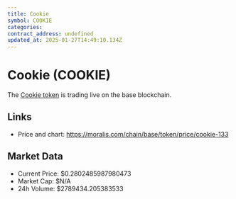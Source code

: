 ```yaml
---
title: Cookie
symbol: COOKIE
categories: 
contract_address: undefined
updated_at: 2025-01-27T14:49:10.134Z
---
```


# Cookie (COOKIE)
The [Cookie token](https://moralis.com/chain/base/token/price/cookie-133) is trading live on the base blockchain.

## Links
- Price and chart: https://moralis.com/chain/base/token/price/cookie-133

## Market Data
- Current Price: $0.2802485987980473
- Market Cap: $N/A
- 24h Volume: $2789434.205383533
